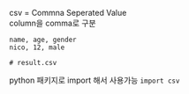 csv = Commna Seperated Value  
column을 comma로 구분

```
name, age, gender
nico, 12, male

# result.csv
```

python 패키지로 import 해서 사용가능
`import csv`

